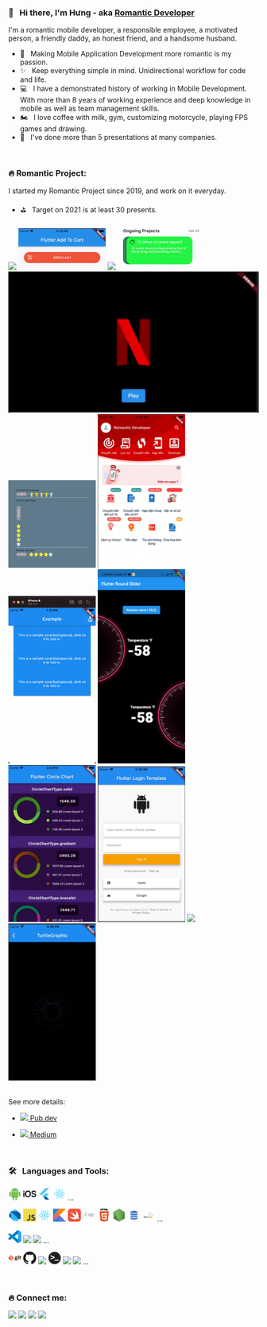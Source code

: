 ### 👋 &nbsp; Hi there, I'm Hưng - aka [Romantic Developer](https://romanticdeveloper.com)

I'm a romantic mobile developer, a responsible employee, a motivated person, a friendly daddy, an honest friend, and a handsome husband.

- 🌈  &nbsp; Making Mobile Application Development more romantic is my passion.
- ✨ &nbsp; Keep everything simple in mind. Unidirectional workflow for code and life.​
- 💻 &nbsp; I have a demonstrated history of working in Mobile Development. With more than 8 years of working experience and deep knowledge in mobile as well as team management skills.
- 🏍 &nbsp; I love coffee with milk, gym, customizing motorcycle, playing FPS games and drawing.
- 🤝 &nbsp; I've done more than 5 presentations at many companies.
<br />

### 🔥 Romantic Project:
I started my Romantic Project since 2019, and work on it everyday.
<br />
- ⛳ &nbsp; Target on 2021 is at least 30 presents.

[<img src="https://github.com/minhhung2556/romantic_project_flutter_story_list/raw/master/demo.gif" width="176" />](https://pub.dev/packages/flutter_story_list)
[<img src="https://github.com/minhhung2556/romantic_project_flutter_add_to_cart_button/raw/master/demo.gif" width="176" />](https://pub.dev/packages/flutter_add_to_cart_button)
[<img src="https://www.payoo.vn/website/static/css/image/payoo-logo.png" width="176" />](https://pub.dev/packages/flutter_payoo_vn)
[<img src="https://github.com/minhhung2556/romantic_project_flutter_horizontal_featured_list/raw/master/demo.gif" width="176" />](https://pub.dev/packages/flutter_horizontal_featured_list)
[![](./netflix.gif)](https://minhhung2556.medium.com/romantic-project-how-to-create-the-netflix-logo-animation-in-flutter-ae20b40d6a7f)
[<img src="https://github.com/minhhung2556/romantic_project_flutter_rating_stars/raw/master/demo.gif" width="176" />](https://pub.dev/packages/flutter_rating_stars)
[<img src="https://github.com/minhhung2556/romantic_project_flutter_collapsing_toolbar/raw/master/demo.gif" width="176" />](https://pub.dev/packages/flutter_collapsing_toolbar)
[<img src="https://github.com/minhhung2556/romantic_project_flutter_folding_card/raw/master/demo.gif" width="176" />](https://pub.dev/packages/flutter_folding_card)
[<img src="https://github.com/minhhung2556/romantic_project_flutter_round_slider/raw/master/demo.gif" width="176" />](https://pub.dev/packages/flutter_round_slider)
[<img src="https://github.com/minhhung2556/romantic_project_flutter_circle_chart/raw/master/demo.gif" width="176" />](https://pub.dev/packages/flutter_circle_chart)
[<img src="https://github.com/minhhung2556/romantic_project_flutter_login_template/raw/master/demo.gif" width="176" />](https://pub.dev/packages/flutter_login_template)
[<img src="https://github.com/minhhung2556/romantic_project_flutter_horizontal_date_picker/raw/master/demo.gif" width="176" />](https://pub.dev/packages/flutter_horizontal_date_picker)
[<img src="https://github.com/minhhung2556/romantic_project_flutter_fractal/raw/master/demo.gif" width="176" />](https://pub.dev/packages/flutter_fractal)

<br />
See more details:

- [<img src="https://upload.wikimedia.org/wikipedia/commons/7/7e/Dart-logo.png" width="26px" /> Pub.dev](https://pub.dev/publishers/romanticdeveloper.com/packages)

-  [<img src="https://cdn3.iconfinder.com/data/icons/social-media-2285/1151/Medium_logo_-_black-512.png" width="26px" /> Medium](https://minhhung2556.medium.com/)

<br />

### 🛠 &nbsp; Languages and Tools:

[<img width="26px" src="https://raw.githubusercontent.com/github/explore/80688e429a7d4ef2fca1e82350fe8e3517d3494d/topics/android/android.png" />]()
[<img width="26px" src="https://raw.githubusercontent.com/github/explore/80688e429a7d4ef2fca1e82350fe8e3517d3494d/topics/ios/ios.png" />]()
[<img width="26px" src="https://raw.githubusercontent.com/github/explore/80688e429a7d4ef2fca1e82350fe8e3517d3494d/topics/flutter/flutter.png" />]()
[<img width="26px" src="https://raw.githubusercontent.com/github/explore/80688e429a7d4ef2fca1e82350fe8e3517d3494d/topics/react-native/react-native.png" />]()
...
<br />

[<img width="26px" src="https://raw.githubusercontent.com/github/explore/80688e429a7d4ef2fca1e82350fe8e3517d3494d/topics/dart/dart.png" />]()
[<img width="26px" src="https://raw.githubusercontent.com/github/explore/80688e429a7d4ef2fca1e82350fe8e3517d3494d/topics/javascript/javascript.png" />]()
[<img width="26px" src="https://raw.githubusercontent.com/github/explore/80688e429a7d4ef2fca1e82350fe8e3517d3494d/topics/react/react.png" />]()
[<img width="26px" src="https://raw.githubusercontent.com/github/explore/80688e429a7d4ef2fca1e82350fe8e3517d3494d/topics/kotlin/kotlin.png" />]()
[<img width="26px" src="https://raw.githubusercontent.com/github/explore/80688e429a7d4ef2fca1e82350fe8e3517d3494d/topics/swift/swift.png" />]()
[<img width="26px" src="https://raw.githubusercontent.com/github/explore/80688e429a7d4ef2fca1e82350fe8e3517d3494d/topics/java/java.png" />]()
[<img width="26px" src="https://raw.githubusercontent.com/github/explore/80688e429a7d4ef2fca1e82350fe8e3517d3494d/topics/html/html.png" />]()
[<img width="26px" src="https://raw.githubusercontent.com/github/explore/80688e429a7d4ef2fca1e82350fe8e3517d3494d/topics/nodejs/nodejs.png" />]()
[<img width="26px" src="https://raw.githubusercontent.com/github/explore/80688e429a7d4ef2fca1e82350fe8e3517d3494d/topics/sql/sql.png" />]()
[<img width="26px" src="https://raw.githubusercontent.com/github/explore/80688e429a7d4ef2fca1e82350fe8e3517d3494d/topics/mysql/mysql.png" />]()
...
<br />

[<img width="26px" src="https://raw.githubusercontent.com/github/explore/80688e429a7d4ef2fca1e82350fe8e3517d3494d/topics/visual-studio-code/visual-studio-code.png" />]()
[<img width="26px" src="https://upload.wikimedia.org/wikipedia/commons/thumb/9/9c/IntelliJ_IDEA_Icon.svg/1200px-IntelliJ_IDEA_Icon.svg.png" />]()
[<img width="26px" src="https://brandslogos.com/wp-content/uploads/images/large/eclipse-logo-vector.svg" />]()
...
<br />

[<img width="26px" src="https://raw.githubusercontent.com/github/explore/80688e429a7d4ef2fca1e82350fe8e3517d3494d/topics/git/git.png" />]()
[<img width="26px" src="https://raw.githubusercontent.com/github/explore/78df643247d429f6cc873026c0622819ad797942/topics/github/github.png" />]()
[<img width="26px" src="https://about.gitlab.com/images/icons/logos/slp-icon.svg" />]()
[<img width="26px" src="https://raw.githubusercontent.com/github/explore/80688e429a7d4ef2fca1e82350fe8e3517d3494d/topics/terminal/terminal.png" />]()
[<img width="26px" src="https://raw.githubusercontent.com/odb/official-bash-logo/master/assets/Logos/Icons/PNG/32x32.png" />]()
[<img width="26px" src="https://res.cloudinary.com/practicaldev/image/fetch/s--MGFgk-2t--/c_imagga_scale,f_auto,fl_progressive,h_900,q_auto,w_1600/https://i.imgur.com/NZZgERx.png" />]()
...
<br />

<br />

### 🔥 Connect me:
[<img src="https://content.linkedin.com/content/dam/me/business/en-us/amp/brand-site/v2/bg/LI-Bug.svg.original.svg" width="26px" />](https://www.linkedin.com/in/hungldm/)
[<img src="https://upload.wikimedia.org/wikipedia/commons/0/05/Facebook_Logo_%282019%29.png" width="26px" />](https://www.facebook.com/luongdominhhung)
[<img src="https://lh3.googleusercontent.com/0rpHlrX8IG77awQMuUZpQ0zGWT7HRYtpncsuRnFo6V3c8Lh2hPjXnEuhDDd-OsLz1vua4ld2rlUYFAaBYk-rZCODmi2eJlwUEVsZgg" width="26px" />](mailto:minhhung2556@gmail.com)
[<img src="https://secure.skypeassets.com/content/dam/scom/legal/brand-guidelines/skype-icon.svg" width="26px" />](https://join.skype.com/invite/aQ1WVNVCMHIa)
